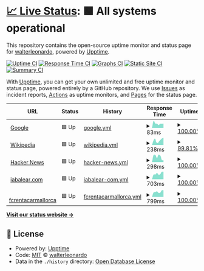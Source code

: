 # [📈 Live Status](https://demo.upptime.js.org): <!--live status--> **🟩 All systems operational**

This repository contains the open-source uptime monitor and status page for [walterleonardo](walii.es), powered by [Upptime](https://github.com/upptime/upptime).

[![Uptime CI](https://github.com/walterleonardo/monitor_web/workflows/Uptime%20CI/badge.svg)](https://github.com/walterleonardo/monitor_web/actions?query=workflow%3A%22Uptime+CI%22)
[![Response Time CI](https://github.com/walterleonardo/monitor_web/workflows/Response%20Time%20CI/badge.svg)](https://github.com/walterleonardo/monitor_web/actions?query=workflow%3A%22Response+Time+CI%22)
[![Graphs CI](https://github.com/walterleonardo/monitor_web/workflows/Graphs%20CI/badge.svg)](https://github.com/walterleonardo/monitor_web/actions?query=workflow%3A%22Graphs+CI%22)
[![Static Site CI](https://github.com/walterleonardo/monitor_web/workflows/Static%20Site%20CI/badge.svg)](https://github.com/walterleonardo/monitor_web/actions?query=workflow%3A%22Static+Site+CI%22)
[![Summary CI](https://github.com/walterleonardo/monitor_web/workflows/Summary%20CI/badge.svg)](https://github.com/walterleonardo/monitor_web/actions?query=workflow%3A%22Summary+CI%22)

With [Upptime](https://upptime.js.org), you can get your own unlimited and free uptime monitor and status page, powered entirely by a GitHub repository. We use [Issues](https://github.com/walterleonardo/monitor_web/issues) as incident reports, [Actions](https://github.com/walterleonardo/monitor_web/actions) as uptime monitors, and [Pages](https://demo.upptime.js.org) for the status page.

<!--start: status pages-->
<!-- This summary is generated by Upptime (https://github.com/upptime/upptime) -->
<!-- Do not edit this manually, your changes will be overwritten -->
<!-- prettier-ignore -->
| URL | Status | History | Response Time | Uptime |
| --- | ------ | ------- | ------------- | ------ |
| <img alt="" src="https://icons.duckduckgo.com/ip3/www.google.com.ico" height="13"> [Google](https://www.google.com) | 🟩 Up | [google.yml](https://github.com/walterleonardo/monitor_web/commits/HEAD/history/google.yml) | <details><summary><img alt="Response time graph" src="./graphs/google/response-time-week.png" height="20"> 83ms</summary><br><a href="https://walterleonardo.github.io/monitor_web/history/google"><img alt="Response time 105" src="https://img.shields.io/endpoint?url=https%3A%2F%2Fraw.githubusercontent.com%2Fwalterleonardo%2Fmonitor_web%2FHEAD%2Fapi%2Fgoogle%2Fresponse-time.json"></a><br><a href="https://walterleonardo.github.io/monitor_web/history/google"><img alt="24-hour response time 88" src="https://img.shields.io/endpoint?url=https%3A%2F%2Fraw.githubusercontent.com%2Fwalterleonardo%2Fmonitor_web%2FHEAD%2Fapi%2Fgoogle%2Fresponse-time-day.json"></a><br><a href="https://walterleonardo.github.io/monitor_web/history/google"><img alt="7-day response time 83" src="https://img.shields.io/endpoint?url=https%3A%2F%2Fraw.githubusercontent.com%2Fwalterleonardo%2Fmonitor_web%2FHEAD%2Fapi%2Fgoogle%2Fresponse-time-week.json"></a><br><a href="https://walterleonardo.github.io/monitor_web/history/google"><img alt="30-day response time 104" src="https://img.shields.io/endpoint?url=https%3A%2F%2Fraw.githubusercontent.com%2Fwalterleonardo%2Fmonitor_web%2FHEAD%2Fapi%2Fgoogle%2Fresponse-time-month.json"></a><br><a href="https://walterleonardo.github.io/monitor_web/history/google"><img alt="1-year response time 105" src="https://img.shields.io/endpoint?url=https%3A%2F%2Fraw.githubusercontent.com%2Fwalterleonardo%2Fmonitor_web%2FHEAD%2Fapi%2Fgoogle%2Fresponse-time-year.json"></a></details> | <details><summary><a href="https://walterleonardo.github.io/monitor_web/history/google">100.00%</a></summary><a href="https://walterleonardo.github.io/monitor_web/history/google"><img alt="All-time uptime 100.00%" src="https://img.shields.io/endpoint?url=https%3A%2F%2Fraw.githubusercontent.com%2Fwalterleonardo%2Fmonitor_web%2FHEAD%2Fapi%2Fgoogle%2Fuptime.json"></a><br><a href="https://walterleonardo.github.io/monitor_web/history/google"><img alt="24-hour uptime 100.00%" src="https://img.shields.io/endpoint?url=https%3A%2F%2Fraw.githubusercontent.com%2Fwalterleonardo%2Fmonitor_web%2FHEAD%2Fapi%2Fgoogle%2Fuptime-day.json"></a><br><a href="https://walterleonardo.github.io/monitor_web/history/google"><img alt="7-day uptime 100.00%" src="https://img.shields.io/endpoint?url=https%3A%2F%2Fraw.githubusercontent.com%2Fwalterleonardo%2Fmonitor_web%2FHEAD%2Fapi%2Fgoogle%2Fuptime-week.json"></a><br><a href="https://walterleonardo.github.io/monitor_web/history/google"><img alt="30-day uptime 100.00%" src="https://img.shields.io/endpoint?url=https%3A%2F%2Fraw.githubusercontent.com%2Fwalterleonardo%2Fmonitor_web%2FHEAD%2Fapi%2Fgoogle%2Fuptime-month.json"></a><br><a href="https://walterleonardo.github.io/monitor_web/history/google"><img alt="1-year uptime 100.00%" src="https://img.shields.io/endpoint?url=https%3A%2F%2Fraw.githubusercontent.com%2Fwalterleonardo%2Fmonitor_web%2FHEAD%2Fapi%2Fgoogle%2Fuptime-year.json"></a></details>
| <img alt="" src="https://icons.duckduckgo.com/ip3/en.wikipedia.org.ico" height="13"> [Wikipedia](https://en.wikipedia.org) | 🟩 Up | [wikipedia.yml](https://github.com/walterleonardo/monitor_web/commits/HEAD/history/wikipedia.yml) | <details><summary><img alt="Response time graph" src="./graphs/wikipedia/response-time-week.png" height="20"> 238ms</summary><br><a href="https://walterleonardo.github.io/monitor_web/history/wikipedia"><img alt="Response time 209" src="https://img.shields.io/endpoint?url=https%3A%2F%2Fraw.githubusercontent.com%2Fwalterleonardo%2Fmonitor_web%2FHEAD%2Fapi%2Fwikipedia%2Fresponse-time.json"></a><br><a href="https://walterleonardo.github.io/monitor_web/history/wikipedia"><img alt="24-hour response time 145" src="https://img.shields.io/endpoint?url=https%3A%2F%2Fraw.githubusercontent.com%2Fwalterleonardo%2Fmonitor_web%2FHEAD%2Fapi%2Fwikipedia%2Fresponse-time-day.json"></a><br><a href="https://walterleonardo.github.io/monitor_web/history/wikipedia"><img alt="7-day response time 238" src="https://img.shields.io/endpoint?url=https%3A%2F%2Fraw.githubusercontent.com%2Fwalterleonardo%2Fmonitor_web%2FHEAD%2Fapi%2Fwikipedia%2Fresponse-time-week.json"></a><br><a href="https://walterleonardo.github.io/monitor_web/history/wikipedia"><img alt="30-day response time 233" src="https://img.shields.io/endpoint?url=https%3A%2F%2Fraw.githubusercontent.com%2Fwalterleonardo%2Fmonitor_web%2FHEAD%2Fapi%2Fwikipedia%2Fresponse-time-month.json"></a><br><a href="https://walterleonardo.github.io/monitor_web/history/wikipedia"><img alt="1-year response time 209" src="https://img.shields.io/endpoint?url=https%3A%2F%2Fraw.githubusercontent.com%2Fwalterleonardo%2Fmonitor_web%2FHEAD%2Fapi%2Fwikipedia%2Fresponse-time-year.json"></a></details> | <details><summary><a href="https://walterleonardo.github.io/monitor_web/history/wikipedia">99.81%</a></summary><a href="https://walterleonardo.github.io/monitor_web/history/wikipedia"><img alt="All-time uptime 99.99%" src="https://img.shields.io/endpoint?url=https%3A%2F%2Fraw.githubusercontent.com%2Fwalterleonardo%2Fmonitor_web%2FHEAD%2Fapi%2Fwikipedia%2Fuptime.json"></a><br><a href="https://walterleonardo.github.io/monitor_web/history/wikipedia"><img alt="24-hour uptime 100.00%" src="https://img.shields.io/endpoint?url=https%3A%2F%2Fraw.githubusercontent.com%2Fwalterleonardo%2Fmonitor_web%2FHEAD%2Fapi%2Fwikipedia%2Fuptime-day.json"></a><br><a href="https://walterleonardo.github.io/monitor_web/history/wikipedia"><img alt="7-day uptime 99.81%" src="https://img.shields.io/endpoint?url=https%3A%2F%2Fraw.githubusercontent.com%2Fwalterleonardo%2Fmonitor_web%2FHEAD%2Fapi%2Fwikipedia%2Fuptime-week.json"></a><br><a href="https://walterleonardo.github.io/monitor_web/history/wikipedia"><img alt="30-day uptime 99.76%" src="https://img.shields.io/endpoint?url=https%3A%2F%2Fraw.githubusercontent.com%2Fwalterleonardo%2Fmonitor_web%2FHEAD%2Fapi%2Fwikipedia%2Fuptime-month.json"></a><br><a href="https://walterleonardo.github.io/monitor_web/history/wikipedia"><img alt="1-year uptime 99.98%" src="https://img.shields.io/endpoint?url=https%3A%2F%2Fraw.githubusercontent.com%2Fwalterleonardo%2Fmonitor_web%2FHEAD%2Fapi%2Fwikipedia%2Fuptime-year.json"></a></details>
| <img alt="" src="https://icons.duckduckgo.com/ip3/news.ycombinator.com.ico" height="13"> [Hacker News](https://news.ycombinator.com) | 🟩 Up | [hacker-news.yml](https://github.com/walterleonardo/monitor_web/commits/HEAD/history/hacker-news.yml) | <details><summary><img alt="Response time graph" src="./graphs/hacker-news/response-time-week.png" height="20"> 298ms</summary><br><a href="https://walterleonardo.github.io/monitor_web/history/hacker-news"><img alt="Response time 262" src="https://img.shields.io/endpoint?url=https%3A%2F%2Fraw.githubusercontent.com%2Fwalterleonardo%2Fmonitor_web%2FHEAD%2Fapi%2Fhacker-news%2Fresponse-time.json"></a><br><a href="https://walterleonardo.github.io/monitor_web/history/hacker-news"><img alt="24-hour response time 397" src="https://img.shields.io/endpoint?url=https%3A%2F%2Fraw.githubusercontent.com%2Fwalterleonardo%2Fmonitor_web%2FHEAD%2Fapi%2Fhacker-news%2Fresponse-time-day.json"></a><br><a href="https://walterleonardo.github.io/monitor_web/history/hacker-news"><img alt="7-day response time 298" src="https://img.shields.io/endpoint?url=https%3A%2F%2Fraw.githubusercontent.com%2Fwalterleonardo%2Fmonitor_web%2FHEAD%2Fapi%2Fhacker-news%2Fresponse-time-week.json"></a><br><a href="https://walterleonardo.github.io/monitor_web/history/hacker-news"><img alt="30-day response time 307" src="https://img.shields.io/endpoint?url=https%3A%2F%2Fraw.githubusercontent.com%2Fwalterleonardo%2Fmonitor_web%2FHEAD%2Fapi%2Fhacker-news%2Fresponse-time-month.json"></a><br><a href="https://walterleonardo.github.io/monitor_web/history/hacker-news"><img alt="1-year response time 262" src="https://img.shields.io/endpoint?url=https%3A%2F%2Fraw.githubusercontent.com%2Fwalterleonardo%2Fmonitor_web%2FHEAD%2Fapi%2Fhacker-news%2Fresponse-time-year.json"></a></details> | <details><summary><a href="https://walterleonardo.github.io/monitor_web/history/hacker-news">100.00%</a></summary><a href="https://walterleonardo.github.io/monitor_web/history/hacker-news"><img alt="All-time uptime 99.96%" src="https://img.shields.io/endpoint?url=https%3A%2F%2Fraw.githubusercontent.com%2Fwalterleonardo%2Fmonitor_web%2FHEAD%2Fapi%2Fhacker-news%2Fuptime.json"></a><br><a href="https://walterleonardo.github.io/monitor_web/history/hacker-news"><img alt="24-hour uptime 100.00%" src="https://img.shields.io/endpoint?url=https%3A%2F%2Fraw.githubusercontent.com%2Fwalterleonardo%2Fmonitor_web%2FHEAD%2Fapi%2Fhacker-news%2Fuptime-day.json"></a><br><a href="https://walterleonardo.github.io/monitor_web/history/hacker-news"><img alt="7-day uptime 100.00%" src="https://img.shields.io/endpoint?url=https%3A%2F%2Fraw.githubusercontent.com%2Fwalterleonardo%2Fmonitor_web%2FHEAD%2Fapi%2Fhacker-news%2Fuptime-week.json"></a><br><a href="https://walterleonardo.github.io/monitor_web/history/hacker-news"><img alt="30-day uptime 100.00%" src="https://img.shields.io/endpoint?url=https%3A%2F%2Fraw.githubusercontent.com%2Fwalterleonardo%2Fmonitor_web%2FHEAD%2Fapi%2Fhacker-news%2Fuptime-month.json"></a><br><a href="https://walterleonardo.github.io/monitor_web/history/hacker-news"><img alt="1-year uptime 99.90%" src="https://img.shields.io/endpoint?url=https%3A%2F%2Fraw.githubusercontent.com%2Fwalterleonardo%2Fmonitor_web%2FHEAD%2Fapi%2Fhacker-news%2Fuptime-year.json"></a></details>
| <img alt="" src="https://icons.duckduckgo.com/ip3/iabalear.com.ico" height="13"> [iabalear.com](https://iabalear.com) | 🟩 Up | [iabalear-com.yml](https://github.com/walterleonardo/monitor_web/commits/HEAD/history/iabalear-com.yml) | <details><summary><img alt="Response time graph" src="./graphs/iabalear-com/response-time-week.png" height="20"> 703ms</summary><br><a href="https://walterleonardo.github.io/monitor_web/history/iabalear-com"><img alt="Response time 730" src="https://img.shields.io/endpoint?url=https%3A%2F%2Fraw.githubusercontent.com%2Fwalterleonardo%2Fmonitor_web%2FHEAD%2Fapi%2Fiabalear-com%2Fresponse-time.json"></a><br><a href="https://walterleonardo.github.io/monitor_web/history/iabalear-com"><img alt="24-hour response time 761" src="https://img.shields.io/endpoint?url=https%3A%2F%2Fraw.githubusercontent.com%2Fwalterleonardo%2Fmonitor_web%2FHEAD%2Fapi%2Fiabalear-com%2Fresponse-time-day.json"></a><br><a href="https://walterleonardo.github.io/monitor_web/history/iabalear-com"><img alt="7-day response time 703" src="https://img.shields.io/endpoint?url=https%3A%2F%2Fraw.githubusercontent.com%2Fwalterleonardo%2Fmonitor_web%2FHEAD%2Fapi%2Fiabalear-com%2Fresponse-time-week.json"></a><br><a href="https://walterleonardo.github.io/monitor_web/history/iabalear-com"><img alt="30-day response time 742" src="https://img.shields.io/endpoint?url=https%3A%2F%2Fraw.githubusercontent.com%2Fwalterleonardo%2Fmonitor_web%2FHEAD%2Fapi%2Fiabalear-com%2Fresponse-time-month.json"></a><br><a href="https://walterleonardo.github.io/monitor_web/history/iabalear-com"><img alt="1-year response time 730" src="https://img.shields.io/endpoint?url=https%3A%2F%2Fraw.githubusercontent.com%2Fwalterleonardo%2Fmonitor_web%2FHEAD%2Fapi%2Fiabalear-com%2Fresponse-time-year.json"></a></details> | <details><summary><a href="https://walterleonardo.github.io/monitor_web/history/iabalear-com">100.00%</a></summary><a href="https://walterleonardo.github.io/monitor_web/history/iabalear-com"><img alt="All-time uptime 100.00%" src="https://img.shields.io/endpoint?url=https%3A%2F%2Fraw.githubusercontent.com%2Fwalterleonardo%2Fmonitor_web%2FHEAD%2Fapi%2Fiabalear-com%2Fuptime.json"></a><br><a href="https://walterleonardo.github.io/monitor_web/history/iabalear-com"><img alt="24-hour uptime 100.00%" src="https://img.shields.io/endpoint?url=https%3A%2F%2Fraw.githubusercontent.com%2Fwalterleonardo%2Fmonitor_web%2FHEAD%2Fapi%2Fiabalear-com%2Fuptime-day.json"></a><br><a href="https://walterleonardo.github.io/monitor_web/history/iabalear-com"><img alt="7-day uptime 100.00%" src="https://img.shields.io/endpoint?url=https%3A%2F%2Fraw.githubusercontent.com%2Fwalterleonardo%2Fmonitor_web%2FHEAD%2Fapi%2Fiabalear-com%2Fuptime-week.json"></a><br><a href="https://walterleonardo.github.io/monitor_web/history/iabalear-com"><img alt="30-day uptime 100.00%" src="https://img.shields.io/endpoint?url=https%3A%2F%2Fraw.githubusercontent.com%2Fwalterleonardo%2Fmonitor_web%2FHEAD%2Fapi%2Fiabalear-com%2Fuptime-month.json"></a><br><a href="https://walterleonardo.github.io/monitor_web/history/iabalear-com"><img alt="1-year uptime 100.00%" src="https://img.shields.io/endpoint?url=https%3A%2F%2Fraw.githubusercontent.com%2Fwalterleonardo%2Fmonitor_web%2FHEAD%2Fapi%2Fiabalear-com%2Fuptime-year.json"></a></details>
| <img alt="" src="https://icons.duckduckgo.com/ip3/fcrentacarmallorca.com.ico" height="13"> [fcrentacarmallorca](https://fcrentacarmallorca.com) | 🟩 Up | [fcrentacarmallorca.yml](https://github.com/walterleonardo/monitor_web/commits/HEAD/history/fcrentacarmallorca.yml) | <details><summary><img alt="Response time graph" src="./graphs/fcrentacarmallorca/response-time-week.png" height="20"> 799ms</summary><br><a href="https://walterleonardo.github.io/monitor_web/history/fcrentacarmallorca"><img alt="Response time 810" src="https://img.shields.io/endpoint?url=https%3A%2F%2Fraw.githubusercontent.com%2Fwalterleonardo%2Fmonitor_web%2FHEAD%2Fapi%2Ffcrentacarmallorca%2Fresponse-time.json"></a><br><a href="https://walterleonardo.github.io/monitor_web/history/fcrentacarmallorca"><img alt="24-hour response time 797" src="https://img.shields.io/endpoint?url=https%3A%2F%2Fraw.githubusercontent.com%2Fwalterleonardo%2Fmonitor_web%2FHEAD%2Fapi%2Ffcrentacarmallorca%2Fresponse-time-day.json"></a><br><a href="https://walterleonardo.github.io/monitor_web/history/fcrentacarmallorca"><img alt="7-day response time 799" src="https://img.shields.io/endpoint?url=https%3A%2F%2Fraw.githubusercontent.com%2Fwalterleonardo%2Fmonitor_web%2FHEAD%2Fapi%2Ffcrentacarmallorca%2Fresponse-time-week.json"></a><br><a href="https://walterleonardo.github.io/monitor_web/history/fcrentacarmallorca"><img alt="30-day response time 811" src="https://img.shields.io/endpoint?url=https%3A%2F%2Fraw.githubusercontent.com%2Fwalterleonardo%2Fmonitor_web%2FHEAD%2Fapi%2Ffcrentacarmallorca%2Fresponse-time-month.json"></a><br><a href="https://walterleonardo.github.io/monitor_web/history/fcrentacarmallorca"><img alt="1-year response time 810" src="https://img.shields.io/endpoint?url=https%3A%2F%2Fraw.githubusercontent.com%2Fwalterleonardo%2Fmonitor_web%2FHEAD%2Fapi%2Ffcrentacarmallorca%2Fresponse-time-year.json"></a></details> | <details><summary><a href="https://walterleonardo.github.io/monitor_web/history/fcrentacarmallorca">100.00%</a></summary><a href="https://walterleonardo.github.io/monitor_web/history/fcrentacarmallorca"><img alt="All-time uptime 100.00%" src="https://img.shields.io/endpoint?url=https%3A%2F%2Fraw.githubusercontent.com%2Fwalterleonardo%2Fmonitor_web%2FHEAD%2Fapi%2Ffcrentacarmallorca%2Fuptime.json"></a><br><a href="https://walterleonardo.github.io/monitor_web/history/fcrentacarmallorca"><img alt="24-hour uptime 100.00%" src="https://img.shields.io/endpoint?url=https%3A%2F%2Fraw.githubusercontent.com%2Fwalterleonardo%2Fmonitor_web%2FHEAD%2Fapi%2Ffcrentacarmallorca%2Fuptime-day.json"></a><br><a href="https://walterleonardo.github.io/monitor_web/history/fcrentacarmallorca"><img alt="7-day uptime 100.00%" src="https://img.shields.io/endpoint?url=https%3A%2F%2Fraw.githubusercontent.com%2Fwalterleonardo%2Fmonitor_web%2FHEAD%2Fapi%2Ffcrentacarmallorca%2Fuptime-week.json"></a><br><a href="https://walterleonardo.github.io/monitor_web/history/fcrentacarmallorca"><img alt="30-day uptime 100.00%" src="https://img.shields.io/endpoint?url=https%3A%2F%2Fraw.githubusercontent.com%2Fwalterleonardo%2Fmonitor_web%2FHEAD%2Fapi%2Ffcrentacarmallorca%2Fuptime-month.json"></a><br><a href="https://walterleonardo.github.io/monitor_web/history/fcrentacarmallorca"><img alt="1-year uptime 100.00%" src="https://img.shields.io/endpoint?url=https%3A%2F%2Fraw.githubusercontent.com%2Fwalterleonardo%2Fmonitor_web%2FHEAD%2Fapi%2Ffcrentacarmallorca%2Fuptime-year.json"></a></details>

<!--end: status pages-->

[**Visit our status website →**](https://demo.upptime.js.org)

## 📄 License

- Powered by: [Upptime](https://github.com/upptime/upptime)
- Code: [MIT](./LICENSE) © [walterleonardo](walii.es)
- Data in the `./history` directory: [Open Database License](https://opendatacommons.org/licenses/odbl/1-0/)
